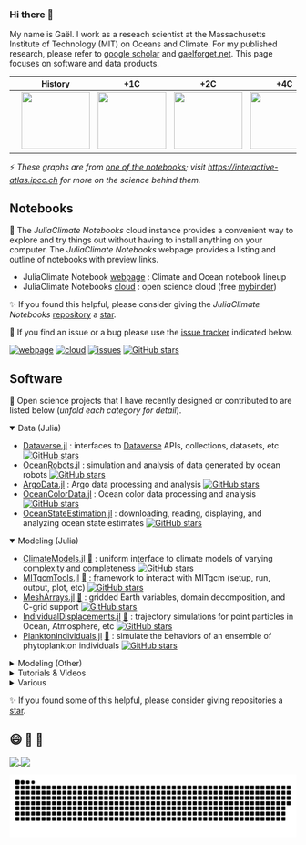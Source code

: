 ### Hi there 👋

<!--
commenting out 🔭 🌱 👯 🤔 💬 📫 😄 ⚡
-->

My name is Gaël. I work as a reseach scientist at the Massachusetts Institute of Technology (MIT) on Oceans and Climate. For my published research, please refer to [google scholar](https://scholar.google.com/citations?user=QIWIDPMAAAAJ&hl=en) and [gaelforget.net](http://gaelforget.net). This page focuses on software and data products.

| | History | +1C | +2C | +4C | |
|:-------------------------------------:|:-------------------------------------:|:-------------------------------------:|:-------------------------------------:|:-------------------------------------:|:-------------------------------------:|
| <img src="https://github.com/JuliaClimate/meta/raw/master/docs/juliaclimatelogo.png" width="50" height="50"> | <img src="https://user-images.githubusercontent.com/20276764/143275888-ff02f149-225f-45ac-ae5e-1049e15ab215.png" width="120" height="100"> | <img src="https://user-images.githubusercontent.com/20276764/143275851-c165be3b-ca6e-44ab-bcd0-3598c04f2ab6.png" width="120" height="100"> | <img src="https://user-images.githubusercontent.com/20276764/143279553-41c0a2b7-081f-42f9-b285-c4166b81770e.png" width="120" height="100"> | <img src="https://user-images.githubusercontent.com/20276764/143278660-3dc6dbdf-e037-4de8-a976-d0a5a1b48e14.png" width="120" height="100"> | <img src="https://github.com/JuliaClimate/meta/raw/master/docs/juliaclimatelogo.png" width="50" height="50">

⚡ _These graphs are from [one of the notebooks](https://gaelforget.github.io/ClimateModels.jl/dev/examples/IPCC.html); visit <https://interactive-atlas.ipcc.ch> for more on the science behind them._

## Notebooks

🌱 The _JuliaClimate Notebooks_ cloud instance provides a convenient way to explore and try things out without having to install anything on your computer. The _JuliaClimate Notebooks_ webpage provides a listing and outline of notebooks with preview links.

- JuliaClimate Notebook [webpage](https://juliaclimate.github.io/Notebooks/) : Climate and Ocean notebook lineup
- JuliaClimate Notebooks [cloud](https://gesis.mybinder.org/v2/gh/JuliaClimate/Notebooks/HEAD?urlpath=lab) : open science cloud (free [mybinder](https://mybinder.readthedocs.io/en/latest/about/federation.html)) 

✨ If you found this helpful, please consider giving the _JuliaClimate Notebooks_ [repository](https://github.com/JuliaClimate/Notebooks) a [star](https://www.infracost.io/blog/github-stars-matter-here-is-why/).

💬 If you find an issue or a bug please use the [issue tracker](https://docs.github.com/en/issues) indicated below.

[![webpage](https://img.shields.io/badge/notebook_lineup-blue.svg)](https://juliaclimate.github.io/Notebooks/) 
[![cloud](https://img.shields.io/badge/cloud_computer-blue.svg)](https://gesis.mybinder.org/v2/gh/JuliaClimate/Notebooks/HEAD?urlpath=lab) 
[![issues](https://img.shields.io/badge/issue_tracker-blue.svg)](https://GitHub.com/JuliaClimate/Notebooks/issues/)
[![GitHub stars](https://badgen.net/github/stars/JuliaClimate/Notebooks)](https://GitHub.com/JuliaClimate/Notebooks/stargazers/) 

## Software

🔭 Open science projects that I have recently designed or contributed to are listed below (_unfold each category for detail_).

<details open>
 <summary> Data (Julia) </summary>
<p>

- [Dataverse.jl](https://github.com/gaelforget/Dataverse.jl) : interfaces to [Dataverse](https://dataverse.org/) APIs, collections, datasets, etc  [![GitHub stars](https://badgen.net/github/stars/gaelforget/Dataverse.jl)](https://GitHub.com/gaelforget/Dataverse.jl/stargazers/)
- [OceanRobots.jl](https://github.com/gaelforget/OceanRobots.jl) : simulation and analysis of data generated by ocean robots [![GitHub stars](https://badgen.net/github/stars/gaelforget/OceanRobots.jl)](https://GitHub.com/gaelforget/OceanRobots.jl/stargazers/)
- [ArgoData.jl](https://github.com/JuliaOcean/ArgoData.jl) : Argo data processing and analysis [![GitHub stars](https://badgen.net/github/stars/JuliaOcean/ArgoData.jl)](https://GitHub.com/JuliaOcean/ArgoData.jl/stargazers/)
- [OceanColorData.jl](https://github.com/JuliaOcean/OceanColorData.jl) : Ocean color data processing and analysis [![GitHub stars](https://badgen.net/github/stars/JuliaOcean/OceanColorData.jl)](https://GitHub.com/JuliaOcean/OceanColorData.jl/stargazers/)
- [OceanStateEstimation.jl](https://github.com/gaelforget/OceanStateEstimation.jl) : downloading, reading, displaying, and analyzing ocean state estimates [![GitHub stars](https://badgen.net/github/stars/gaelforget/OceanStateEstimation.jl)](https://GitHub.com/gaelforget/OceanStateEstimation.jl/stargazers/)

</p>
</details>
  
<details open>
 <summary> Modeling (Julia) </summary>
<p>

- [ClimateModels.jl](https://github.com/gaelforget/ClimateModels.jl) [📖](https://gaelforget.github.io/ClimateModels.jl/dev/) : uniform interface to climate models of varying complexity and completeness [![GitHub stars](https://badgen.net/github/stars/gaelforget/ClimateModels.jl)](https://GitHub.com/gaelforget/ClimateModels.jl/stargazers/)
- [MITgcmTools.jl](https://github.com/gaelforget/MITgcmTools.jl) [📖](https://gaelforget.github.io/MITgcmTools.jl/dev/) : framework to interact with MITgcm (setup, run, output, plot, etc) [![GitHub stars](https://badgen.net/github/stars/gaelforget/MITgcmTools.jl)](https://GitHub.com/gaelforget/MITgcmTools.jl/stargazers/)
- [MeshArrays.jl](https://github.com/juliaclimate/MeshArrays.jl) [📖](https://juliaclimate.github.io/MeshArrays.jl/dev/) : gridded Earth variables, domain decomposition, and C-grid support [![GitHub stars](https://badgen.net/github/stars/JuliaClimate/MeshArrays.jl)](https://GitHub.com/JuliaClimate/MeshArrays.jl/stargazers/)
- [IndividualDisplacements.jl](https://github.com/juliaclimate/IndividualDisplacements.jl) [📖](https://juliaclimate.github.io/IndividualDisplacements.jl/dev/) : trajectory simulations for point particles in Ocean, Atmosphere, etc [![GitHub stars](https://badgen.net/github/stars/JuliaClimate/IndividualDisplacements.jl)](https://GitHub.com/JuliaClimate/IndividualDisplacements.jl/stargazers/)
- [PlanktonIndividuals.jl](https://github.com/juliaocean/PlanktonIndividuals.jl) [📖](https://juliaocean.github.io/PlanktonIndividuals.jl/dev/) : simulate the behaviors of an ensemble of phytoplankton individuals [![GitHub stars](https://badgen.net/github/stars/JuliaOcean/PlanktonIndividuals.jl)](https://GitHub.com/JuliaOcean/PlanktonIndividuals.jl/stargazers/)

</p>
</details>
  
<details>
 <summary> Modeling (Other) </summary>
<p>

- [MITgcm](http://mitgcm.readthedocs.io/en/latest/?badge=latest) : _M.I.T. general circulation model_ master code and documentation [![GitHub stars](https://badgen.net/github/stars/MITgcm/MITgcm)](https://GitHub.com/MITgcm/MITgcm/stargazers/)
- [ECCOv4](http://eccov4.readthedocs.io/) : Ocean state estimation framework, and model configuration [![GitHub stars](https://badgen.net/github/stars/gaelforget/ECCOv4)](https://GitHub.com/gaelforget/ECCOv4/stargazers/)
- [gcmfaces](http://gcmfaces.readthedocs.io/en/latest/) : _Matlab_ / _Octave_ toolbox that handles gridded Earth variables in generic fashion [![GitHub stars](https://badgen.net/github/stars/MITgcm/gcmfaces)](https://GitHub.com/MITgcm/gcmfaces/stargazers/)

</p>
</details>
  
<details>
 <summary> Tutorials & Videos </summary>
<p>

- [JuliaOceanSciencesMeeting2020](https://github.com/JuliaOcean/JuliaOceanSciencesMeeting2020) workshop : Julia users and tools for oceanography (OSM20 workshop)  [![GitHub stars](https://badgen.net/github/stars/JuliaOcean/JuliaOceanSciencesMeeting2020)](https://GitHub.com/JuliaOcean/JuliaOceanSciencesMeeting2020/stargazers/)
- [MarineEcosystemsJuliaCon2021](https://github.com/JuliaOcean/MarineEcosystemsJuliaCon2021.jl) workshop : modeling marine ecosystems at multiple scales using Julia (JuliaCon21 workshop) [![GitHub stars](https://badgen.net/github/stars/JuliaOcean/MarineEcosystemsJuliaCon2021.jl)](https://GitHub.com/JuliaOcean/MarineEcosystemsJuliaCon2021.jl/stargazers/)
- [MarineEcosystemNotebooks](https://github.com/JuliaOcean/MarineEcosystemNotebooks) : marine ecosystem observations and models [![GitHub stars](https://badgen.net/github/stars/JuliaOcean/MarineEcosystemNotebooks)](https://GitHub.com/JuliaOcean/MarineEcosystemNotebooks/stargazers/)

</p>
</details>
  
<details>
 <summary> Various </summary>
<p>

- [TheNumberLine.jl](https://github.com/gaelforget/TheNumberLine.jl) [📖](https://gaelforget.github.io/TheNumberLine.jl/dev/) : K-12 teaching collaborative project. The number line is a common teaching tool in e.g. K-12 math classes accross the U.S. [![GitHub stars](https://badgen.net/github/stars/gaelforget/TheNumberLine.jl)](https://GitHub.com/gaelforget/TheNumberLine.jl/stargazers/)
- [AirSeaFluxes.jl](https://github.com/JuliaOcean/AirSeaFluxes.jl) : computation and analysis of air-sea fluxes [![GitHub stars](https://badgen.net/github/stars/JuliaOcean/AirSeaFluxes.jl)](https://GitHub.com/JuliaOcean/AirSeaFluxes.jl/stargazers/)
- [NCTiles.jl](https://github.com/gaelforget/NCTiles.jl) : NetCDF support for climate model output and domain decompositions  [![GitHub stars](https://badgen.net/github/stars/gaelforget/NCTiles.jl)](https://GitHub.com/gaelforget/NCTiles.jl/stargazers/)

</p>
</details>

✨ If you found some of this helpful, please consider giving repositories a [star](https://www.infracost.io/blog/github-stars-matter-here-is-why/).

## 😄 🚀 🙏

<div style="display: inline-block">
<a href="https://github.com/gaelforget">
<img align="center" height="150em" src="https://github-readme-stats.vercel.app/api?username=gaelforget&include_all_commits=true&count_private=true&show_icons=true&theme=dark"/>
<img align="center" height="150em" src="https://github-readme-stats.vercel.app/api/top-langs/?username=gaelforget&layout=compact&include_all_commits=true&count_private=true&show_icons=true&theme=dark"/>
</div>

</p>
</details>

![](https://raw.githubusercontent.com/gaelforget/gaelforget/output/github-contribution-grid-snake.svg)
